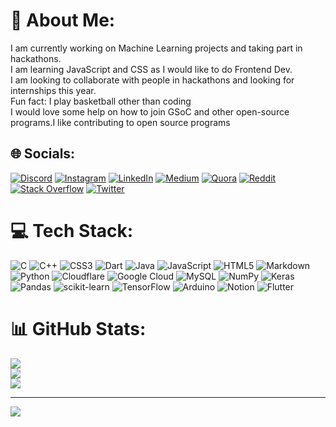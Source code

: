 # 💫 About Me:
I am currently working on Machine Learning projects and taking part in hackathons.<br>I am learning JavaScript and CSS as I would like to do Frontend Dev.<br>I am looking to collaborate with people in hackathons and looking for internships this year.<br>Fun fact: I play basketball other than coding<br>I would love some help on how to join GSoC and other open-source programs.I like contributing to open source programs


## 🌐 Socials:
[![Discord](https://img.shields.io/badge/Discord-%237289DA.svg?logo=discord&logoColor=white)](https://discord.gg/Shrey#1953) [![Instagram](https://img.shields.io/badge/Instagram-%23E4405F.svg?logo=Instagram&logoColor=white)](https://instagram.com/shreyansh_khaitan14) [![LinkedIn](https://img.shields.io/badge/LinkedIn-%230077B5.svg?logo=linkedin&logoColor=white)](https://linkedin.com/in/shreyansh-khaitan) [![Medium](https://img.shields.io/badge/Medium-12100E?logo=medium&logoColor=white)](https://medium.com/@shrey1411) [![Quora](https://img.shields.io/badge/Quora-%23B92B27.svg?logo=Quora&logoColor=white)](https://quora.com/profile/Shreyansh-Khaitan-1) [![Reddit](https://img.shields.io/badge/Reddit-%23FF4500.svg?logo=Reddit&logoColor=white)](https://reddit.com/user/shrey_14) [![Stack Overflow](https://img.shields.io/badge/-Stackoverflow-FE7A16?logo=stack-overflow&logoColor=white)](https://stackoverflow.com/users/shreyansh-khaitan) [![Twitter](https://img.shields.io/badge/Twitter-%231DA1F2.svg?logo=Twitter&logoColor=white)](https://twitter.com/shrey148) 

# 💻 Tech Stack:
![C](https://img.shields.io/badge/c-%2300599C.svg?style=for-the-badge&logo=c&logoColor=white) ![C++](https://img.shields.io/badge/c++-%2300599C.svg?style=for-the-badge&logo=c%2B%2B&logoColor=white) ![CSS3](https://img.shields.io/badge/css3-%231572B6.svg?style=for-the-badge&logo=css3&logoColor=white) ![Dart](https://img.shields.io/badge/dart-%230175C2.svg?style=for-the-badge&logo=dart&logoColor=white) ![Java](https://img.shields.io/badge/java-%23ED8B00.svg?style=for-the-badge&logo=java&logoColor=white) ![JavaScript](https://img.shields.io/badge/javascript-%23323330.svg?style=for-the-badge&logo=javascript&logoColor=%23F7DF1E) ![HTML5](https://img.shields.io/badge/html5-%23E34F26.svg?style=for-the-badge&logo=html5&logoColor=white) ![Markdown](https://img.shields.io/badge/markdown-%23000000.svg?style=for-the-badge&logo=markdown&logoColor=white) ![Python](https://img.shields.io/badge/python-3670A0?style=for-the-badge&logo=python&logoColor=ffdd54) ![Cloudflare](https://img.shields.io/badge/Cloudflare-F38020?style=for-the-badge&logo=Cloudflare&logoColor=white) ![Google Cloud](https://img.shields.io/badge/Google%20Cloud-%234285F4.svg?style=for-the-badge&logo=google-cloud&logoColor=white) ![MySQL](https://img.shields.io/badge/mysql-%2300f.svg?style=for-the-badge&logo=mysql&logoColor=white) ![NumPy](https://img.shields.io/badge/numpy-%23013243.svg?style=for-the-badge&logo=numpy&logoColor=white) ![Keras](https://img.shields.io/badge/Keras-%23D00000.svg?style=for-the-badge&logo=Keras&logoColor=white) ![Pandas](https://img.shields.io/badge/pandas-%23150458.svg?style=for-the-badge&logo=pandas&logoColor=white) ![scikit-learn](https://img.shields.io/badge/scikit--learn-%23F7931E.svg?style=for-the-badge&logo=scikit-learn&logoColor=white) ![TensorFlow](https://img.shields.io/badge/TensorFlow-%23FF6F00.svg?style=for-the-badge&logo=TensorFlow&logoColor=white) ![Arduino](https://img.shields.io/badge/-Arduino-00979D?style=for-the-badge&logo=Arduino&logoColor=white) ![Notion](https://img.shields.io/badge/Notion-%23000000.svg?style=for-the-badge&logo=notion&logoColor=white) ![Flutter](https://img.shields.io/badge/Flutter-%2302569B.svg?style=for-the-badge&logo=Flutter&logoColor=white)
# 📊 GitHub Stats:
![](https://github-readme-stats.vercel.app/api?username=shrey141102&theme=dark&hide_border=false&include_all_commits=false&count_private=false)<br/>
![](https://github-readme-streak-stats.herokuapp.com/?user=shrey141102&theme=dark&hide_border=false)<br/>
![](https://github-readme-stats.vercel.app/api/top-langs/?username=shrey141102&theme=dark&hide_border=false&include_all_commits=false&count_private=false&layout=compact)

---
[![](https://visitcount.itsvg.in/api?id=shrey141102&icon=5&color=6)](https://visitcount.itsvg.in)

<!-- Proudly created with GPRM ( https://gprm.itsvg.in ) -->

